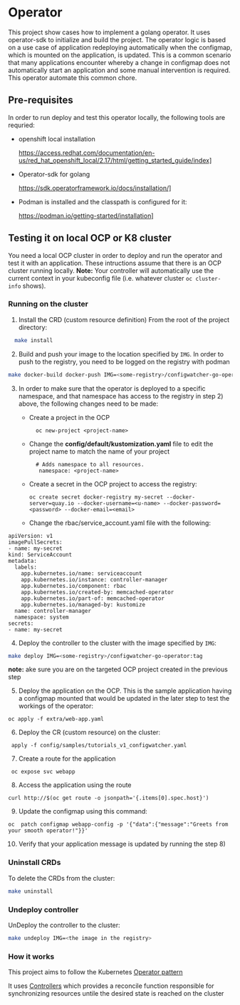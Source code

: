 # Operator
This project show cases how to implement a golang operator. It uses operator-sdk to initialize and build the project. The operator logic is based on a use case of application redeploying automatically when the configmap, which is mounted on the application, is updated. This is a common scenario that many applications encounter whereby a change in configmap does not automatically start an application and some manual intervention is required. This operator automate this common chore.

## Pre-requisites
In order to run deploy and test this operator locally, the following tools are requried:
* openshift local installation
      
  https://access.redhat.com/documentation/en-us/red_hat_openshift_local/2.17/html/getting_started_guide/index]
* Operator-sdk for golang
  
  https://sdk.operatorframework.io/docs/installation/]
  
* Podman is installed and the classpath is configured for it:

  https://podman.io/getting-started/installation]

## Testing it on local OCP or K8 cluster
You need a local OCP cluster in order to deploy and run the operator and test it with an application. These intructions assume that there is an OCP cluster running locally.
**Note:** Your controller will automatically use the current context in your kubeconfig file (i.e. whatever cluster `oc cluster-info` shows).

### Running on the cluster
1. Install the CRD (custom resource definition)
   From the root of the project directory:
```sh
  make install
```

2. Build and push your image to the location specified by `IMG`. In order to push to the registry, you need to be logged on the registry with podman

```sh
make docker-build docker-push IMG=<some-registry>/configwatcher-go-operator:tag
```

3. In order to make sure that the operator is deployed to a specific namespace, and that namespace has access to the registry in step 2) above, the following changes need to be made:
   
   - Create a project in the OCP
      ```
        oc new-project <project-name>
      ```
   - Change the **config/default/kustomization.yaml** file to edit the project name to match the name of your project
      ```
        # Adds namespace to all resources.
         namespace: <project-name>

      ```
    - Create a secret in the OCP project to access the registry:

       ```
       oc create secret docker-registry my-secret --docker-server=quay.io --docker-username=<u-name> --docker-password=<password> --docker-email=<email>
       ```
    - Change the rbac/service_account.yaml file with the following:
```
apiVersion: v1
imagePullSecrets:
- name: my-secret
kind: ServiceAccount
metadata:
  labels:
    app.kubernetes.io/name: serviceaccount
    app.kubernetes.io/instance: controller-manager
    app.kubernetes.io/component: rbac
    app.kubernetes.io/created-by: memcached-operator
    app.kubernetes.io/part-of: memcached-operator
    app.kubernetes.io/managed-by: kustomize
  name: controller-manager
  namespace: system
secrets:
- name: my-secret
```
      
      

4. Deploy the controller to the cluster with the image specified by `IMG`:

```sh
make deploy IMG=<some-registry>/configwatcher-go-operator:tag
```
**note:** ake sure you are on the targeted OCP project created in the previous step

5. Deploy the application on the OCP. This is the sample application having a configmap mounted that would be updated in the later step to test the workings of the operator:

```
oc apply -f extra/web-app.yaml
```

6. Deploy the CR (custom resource) on the cluster:

```
 apply -f config/samples/tutorials_v1_configwatcher.yaml
```
7. Create a route for the application

```
 oc expose svc webapp
```
8. Access the application using the route

```
curl http://$(oc get route -o jsonpath='{.items[0].spec.host}')
```
9. Update the configmap using this command:

```
oc  patch configmap webapp-config -p '{"data":{"message":"Greets from your smooth operator!"}}'
```

10. Verify that your application message is updated by running the step 8)

### Uninstall CRDs
To delete the CRDs from the cluster:

```sh
make uninstall
```

### Undeploy controller
UnDeploy the controller to the cluster:

```sh
make undeploy IMG=<the image in the registry>
```



### How it works
This project aims to follow the Kubernetes [Operator pattern](https://kubernetes.io/docs/concepts/extend-kubernetes/operator/)

It uses [Controllers](https://kubernetes.io/docs/concepts/architecture/controller/)
which provides a reconcile function responsible for synchronizing resources untile the desired state is reached on the cluster

